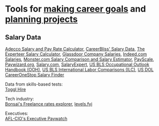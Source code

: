 
# Tools for [making career goals](https://adequate.life/jobs-2/) and [planning projects](https://notageni.us/mgmt-projects)

## Salary Data

[Adecco Salary and Pay Rate Calculator](https://www.adeccousa.com/resources/salary-calculator/),
[CareerBliss' Salary Data](https://www.careerbliss.com/salary),
[The Experteer Salary Calculator](https://us.experteer.com/salary_calculator),
[Glassdoor Company Salaries](https://www.glassdoor.com/Salaries/index.htm),
[Indeed.com Salaries](https://www.indeed.com/career/salaries),
[Monster.com Salary Comparison and Salary Estimator](https://www.monster.com/salary),
[PayScale](https://www.payscale.com/research),
[Paywizard.org](https://paywizard.org/salary/calculator),
[Salary.com](https://www.salary.com/),
[SalaryExpert](https://www.salaryexpert.com/),
[US BLS Occupational Outlook Handbook (OOH)](https://www.bls.gov/ooh/),
[US BLS International Labor Comparisons (ILC)](https://www.bls.gov/fls/chartbook.htm),
[US DOL CareerOneStop Salary Finder](https://www.careeronestop.org/Toolkit/Wages/find-salary.aspx)

Data from skills-based tests:  
[Toggl Hire](https://toggl.com/hire/)

Tech industry:  
[Bonsai's Freelance rates explorer](https://www.hellobonsai.com/rates/freelance),
[levels.fyi](https://www.levels.fyi/)

Executives:  
[AFL-CIO's Executive Paywatch](https://aflcio.org/paywatch/highest-paid-ceos)
